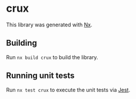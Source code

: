 # crux

This library was generated with [Nx](https://nx.dev).

## Building

Run `nx build crux` to build the library.

## Running unit tests

Run `nx test crux` to execute the unit tests via [Jest](https://jestjs.io).
